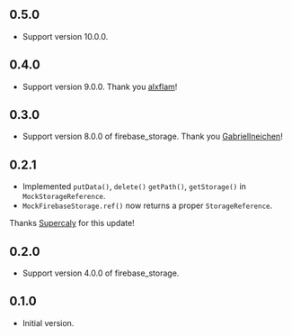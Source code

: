 ## 0.5.0

- Support version 10.0.0.

## 0.4.0

- Support version 9.0.0. Thank you [alxflam](https://github.com/alxflam)!

## 0.3.0

- Support version 8.0.0 of firebase_storage. Thank you [GabrielIneichen](https://github.com/GabrielIneichen)!
## 0.2.1

- Implemented `putData()`, `delete()` `getPath()`, `getStorage()` in `MockStorageReference`.
- `MockFirebaseStorage.ref()` now returns a proper `StorageReference`.

Thanks [Supercaly](https://github.com/Supercaly) for this update!
## 0.2.0

- Support version 4.0.0 of firebase_storage.

## 0.1.0

- Initial version.
